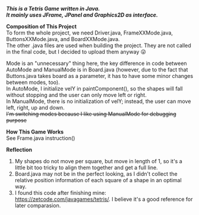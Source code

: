 ***This is a Tetris Game written in Java.  
It mainly uses JFrame, JPanel and Graphics2D as interface.***

**Composition of This Project**  
To form the whole project, we need Driver.java, FrameXXMode.java, ButtonsXXMode.java, and BoardXXMode.java.  
The other .java files are used when building the project. They are not called in the final code, but I decided to upload them anyway 😜  

Mode is an "unnecessary" thing here, the key difference in code between AutoMode and ManualMode is in Board.java (however, due to the fact that Buttons.java takes board as a parameter, it has to have some minor changes between modes, too).  
In AutoMode, I initialize velY in paintComponent(), so the shapes will fall without stopping and the user can only move left or right.  
In ManualMode, there is no initialization of velY; instead, the user can move left, right, up and down.  
~~I'm switching modes because I like using ManualMode for debugging purpose~~  

**How This Game Works**  
See Frame.java instruction()  

**Reflection**  
1. My shapes do not move per square, but move in length of 1, so it's a little bit too tricky to align them together and get a full line.  
2. Board.java may not be in the perfect looking, as I didn't collect the relative position information of each square of a shape in an optimal way.  
3. I found this code after finishing mine: https://zetcode.com/javagames/tetris/. I believe it's a good reference for later comparasion.
